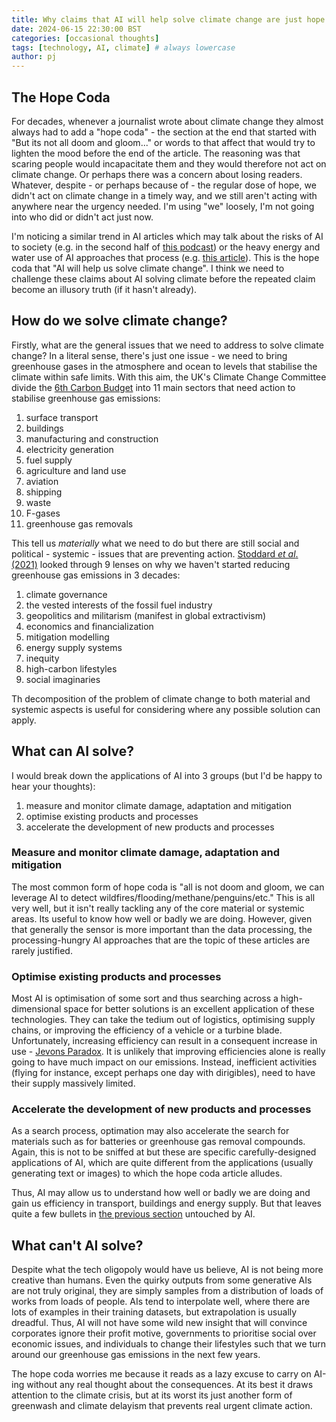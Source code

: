 ```yaml
---
title: Why claims that AI will help solve climate change are just hope coda
date: 2024-06-15 22:30:00 BST
categories: [occasional thoughts]
tags: [technology, AI, climate] # always lowercase
author: pj
---
```


## The Hope Coda

For decades, whenever a journalist wrote about climate change they almost always had to add a "hope coda" - the section at the end that started with "But its not all doom and gloom..." or words to that affect that would try to lighten the mood before the end of the article. The reasoning was that scaring people would incapacitate them and they would therefore not act on climate change. Or perhaps there was a concern about losing readers. Whatever, despite - or perhaps because of - the regular dose of hope, we didn't act on climate change in a timely way, and we still aren't acting with anywhere near the urgency needed. I'm using "we" loosely, I'm not going into who did or didn't act just now.

I'm noticing a similar trend in AI articles which may talk about the risks of AI to society (e.g. in the second half of [this podcast](https://scientificadvice.eu/podcast/andrea-emilio-rizzoli-and-manuel-kugler-on-ai-in-science-and-science-advice/)) or the heavy energy and water use of AI approaches that process (e.g. [this article](https://uk.pcmag.com/ai/151956/power-hungry-ai-is-eating-the-planet-is-it-also-our-best-chance-to-save-it)). This is the hope coda that "AI will help us solve climate change". I think we need to challenge these claims about AI solving climate before the repeated claim become an illusory truth (if it hasn't already). 

## How do we solve climate change?

Firstly, what are the general issues that we need to address to solve climate change? In a literal sense, there's just one issue - we need to bring greenhouse gases in the atmosphere and ocean to levels that stabilise the climate within safe limits. With this aim, the UK's Climate Change Committee divide the [6th Carbon Budget](https://www.theccc.org.uk/publication/sixth-carbon-budget) into 11 main sectors that need action to stabilise greenhouse gas emissions:
1. surface transport
1. buildings
1. manufacturing and construction
1. electricity generation
1. fuel supply
1. agriculture and land use
1. aviation
1. shipping
1. waste
1. F-gases
1. greenhouse gas removals

This tell us *materially* what we need to do but there are still social and political - systemic - issues that are preventing action. [Stoddard *et al*. (2021)](https://www.annualreviews.org/content/journals/10.1146/annurev-environ-012220-011104)  looked through 9 lenses on why we haven't started reducing greenhouse gas emissions in 3 decades:
1. climate governance
1. the vested interests of the fossil fuel industry
1. geopolitics and militarism (manifest in global extractivism)
1. economics and financialization
1. mitigation modelling
1. energy supply systems
1. inequity
1. high-carbon lifestyles
1. social imaginaries

Th decomposition of the problem of climate change to both material and systemic aspects is useful for considering where any possible solution can apply.

## What can AI solve?

I would break down the applications of AI into 3 groups (but I'd be happy to hear your thoughts):
1. measure and monitor climate damage, adaptation and mitigation 
1. optimise existing products and processes
1. accelerate the development of new products and processes

### Measure and monitor climate damage, adaptation and mitigation

The most common form of hope coda is "all is not doom and gloom, we can leverage AI to detect wildfires/flooding/methane/penguins/etc." This is all very well, but it isn't really tackling any of the core material or systemic areas. Its useful to know how well or badly we are doing. However, given that generally the sensor is more important than the data processing, the processing-hungry AI approaches that are the topic of these articles are rarely justified. 

### Optimise existing products and processes

Most AI is optimisation of some sort and thus searching across a high-dimensional space for better solutions is an excellent application of these technologies. They can take the tedium out of logistics, optimising supply chains, or improving the efficiency of a vehicle or a turbine blade. Unfortunately, increasing efficiency can  result in a consequent increase in use - [Jevons Paradox](https://en.wikipedia.org/wiki/Jevons_paradox). It is unlikely that improving efficiencies alone is really going to have much impact on our emissions. Instead, inefficient activities (flying for instance, except perhaps one day with dirigibles), need to have their supply massively limited.

### Accelerate the development of new products and processes

As a search process, optimation may also accelerate the search for materials such as for batteries or greenhouse gas removal compounds. Again, this is not to be sniffed at but these are specific carefully-designed applications of AI, which are quite different from the applications (usually generating text or images) to which the hope coda article alludes.

Thus, AI may allow us to understand how well or badly we are doing and gain us efficiency in transport, buildings and energy supply. But that leaves quite a few bullets in [the previous section](#how-do-we-solve-climate-change) untouched by AI.

## What can't AI solve?

Despite what the tech oligopoly would have us believe, AI is not being more creative than humans. Even the quirky outputs from some generative AIs are not truly original, they are simply samples from a distribution of loads of works from loads of people. AIs tend to interpolate well, where there are lots of examples in their training datasets, but extrapolation is usually dreadful. Thus, AI will not have some wild new insight that will convince corporates ignore their profit motive, governments to prioritise social over economic issues, and individuals to change their lifestyles such that we turn around our greenhouse gas emissions in the next few years.

The hope coda worries me because it reads as a lazy excuse to carry on AI-ing without any real thought about the consequences. At its best it draws attention to the climate crisis, but at its worst its just another form of greenwash and climate delayism that prevents real urgent climate action.
